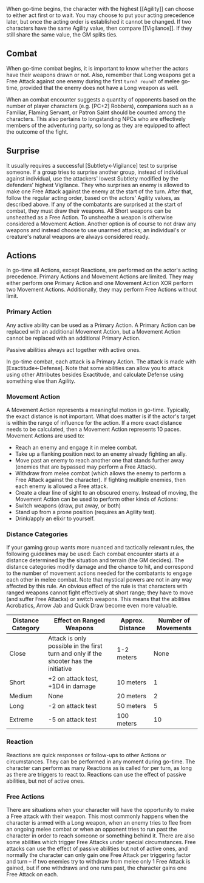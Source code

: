 When go-time begins, the character with the highest [[Agility]] can choose to either act first or to wait. You may choose to put your acting precedence later, but once the acting order is established it cannot be changed. If two characters have the same Agility value, then compare [[Vigilance]]. If they still share the same value, the GM splits ties.

## Combat
When go-time combat begins, it is important to know whether the actors have their weapons drawn or not. Also, remember that Long weapons get a Free Attack against one enemy during the first `turn? round?` of melee go-time, provided that the enemy does not have a Long weapon as well.

When an combat encounter suggests a quantity of opponents based on the number of player characters (e.g. \[PC+2\] Robbers), companions such as a Familiar, Flaming Servant, or Patron Saint should be counted among the characters. This also pertains to longstanding NPCs who are effectively members of the adventuring party, so long as they are equipped to affect the outcome of the fight.

## Surprise
It usually requires a successful \[Subtlety←Vigilance\] test to surprise someone. If a group tries to surprise another group, instead of individual against individual, use the attackers' lowest Subtlety modified by the defenders' highest Vigilance. They who surprises an enemy is allowed to make one Free Attack against the enemy at the start of the turn. After that, follow the regular acting order, based on the actors' Agility values, as described above. If any of the combatants are surprised at the start of combat, they must draw their weapons. All Short weapons can be unsheathed as a Free Action. To unsheathe a weapon is otherwise considered a Movement Action. Another option is of course to not draw any weapons and instead choose to use unarmed attacks; an individual's or creature's natural weapons are always considered ready.

## Actions
In go-time all Actions, except Reactions, are performed on the actor's acting precedence. Primary Actions and Movement Actions are limited. They may either perform one Primary Action and one Movement Action XOR perform two Movement Actions. Additionally, they may perform Free Actions without limit.
### Primary Action
Any active ability can be used as a Primary Action. A Primary Action can be replaced with an additional Movement Action, but a Movement Action cannot be replaced with an additional Primary Action.

Passive abilities always act together with active ones.

In go-time combat, each attack is a Primary Action. The attack is made with \[Exactitude←Defense\]. Note that some abilities can allow you to attack using other Attributes besides Exactitude, and calculate Defense using something else than Agility.
### Movement Action
A Movement Action represents a meaningful motion in go-time. Typically, the exact distance is not important. What does matter is if the actor's target is within the range of influence for the action. If a more exact distance needs to be calculated, then a Movement Action represents 10 paces. Movement Actions are used to:
* Reach an enemy and engage it in melee combat.
* Take up a flanking position next to an enemy already fighting an ally.
* Move past an enemy to reach another one that stands further away (enemies that are bypassed may perform a Free Attack).
* Withdraw from melee combat (which allows the enemy to perform a Free Attack against the character). If fighting multiple enemies, then each enemy is allowed a Free attack.
* Create a clear line of sight to an obscured enemy. Instead of moving, the Movement Action can be used to perform other kinds of Actions:
* Switch weapons (draw, put away, or both)
* Stand up from a prone position (requires an Agility test).
* Drink/apply an elixir to yourself.
### Distance Categories
If your gaming group wants more nuanced and tactically relevant rules, the following guidelines may be used: Each combat encounter starts at a distance determined by the situation and terrain (the GM decides). The distance categories modify damage and the chance to hit, and correspond to the number of movement actions needed for the combatants to engage each other in melee combat. Note that mystical powers are not in any way affected by this rule. An obvious effect of the rule is that characters with ranged weapons cannot fight effectively at short range; they have to move (and suffer Free Attacks) or switch weapons. This means that the abilities Acrobatics, Arrow Jab and Quick Draw become even more valuable.

| Distance Category | Effect on Ranged Weapons                                                             | Approx. Distance | Number of Movements |
| ----------------- | ------------------------------------------------------------------------------------ | ---------------- | ------------------- |
| Close             | Attack is only possible in the first turn and only if the shooter has the initiative | 1-2 meters       | None                |
| Short             | +2 on attack test, +1D4 in damage                                                    | 10 meters        | 1                   |
| Medium            | None                                                                                 | 20 meters        | 2                   |
| Long              | -2 on attack test                                                                   | 50 meters        | 5                   |
| Extreme           | -5 on attack test                                                                   | 100 meters       | 10                  |
### Reaction
Reactions are quick responses or follow-ups to other Actions or circumstances. They can be performed in any moment during go-time. The character can perform as many Reactions as is called for per turn, as long as there are triggers to react to. Reactions can use the effect of passive abilities, but not of active ones.
### Free Actions
There are situations when your character will have the opportunity to make a Free attack with their weapon. This most commonly happens when the character is armed with a Long weapon, when an enemy tries to flee from an ongoing melee combat or when an opponent tries to run past the character in order to reach someone or something behind it. There are also some abilities which trigger Free Attacks under special circumstances. Free attacks can use the effect of passive abilities but not of active ones, and normally the character can only gain one Free Attack per triggering factor and turn – if two enemies try to withdraw from melee only 1 Free Attack is gained, but if one withdraws and one runs past, the character gains one Free Attack on each.